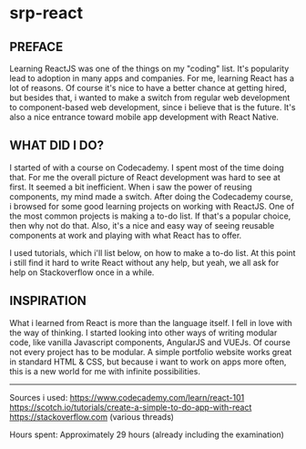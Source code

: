 # srp-react

PREFACE
-------------------
Learning ReactJS was one of the things on my "coding" list. It's popularity lead to adoption in many apps and companies. 
For me, learning React has a lot of reasons. Of course it's nice to have a better chance at getting hired, but besides that, i wanted to make a switch from regular web development to component-based web development, since i believe that is the future. It's also a nice entrance toward mobile app development with React Native.

WHAT DID I DO?
-------------------
I started of with a course on Codecademy. I spent most of the time doing that. For me the overall picture of React development was hard to see at first. It seemed a bit inefficient. When i saw the power of reusing components, my mind made a switch. After doing the Codecademy course, i browsed for some good learning projects on working with ReactJS. One of the most common projects is making a to-do list. If that's a popular choice, then why not do that. Also, it's a nice and easy way of seeing reusable components at work and playing with what React has to offer.

I used tutorials, which i'll list below, on how to make a to-do list. At this point i still find it hard to write React without any help, but yeah, we all ask for help on Stackoverflow once in a while.

INSPIRATION
------------------
What i learned from React is more than the language itself. I fell in love with the way of thinking. I started looking into other ways of writing modular code, like vanilla Javascript components, AngularJS and VUEJs. Of course not every project has to be modular. A simple portfolio website works great in standard HTML & CSS, but because i want to work on apps more often, this is a new world for me with infinite possibilities.

------------------

Sources i used:
https://www.codecademy.com/learn/react-101
https://scotch.io/tutorials/create-a-simple-to-do-app-with-react
https://stackoverflow.com (various threads)

Hours spent:
Approximately 29 hours (already including the examination)
